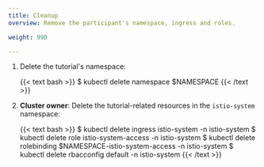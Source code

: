 ```yaml
---
title: Cleanup
overview: Remove the participant's namespace, ingress and roles.

weight: 990

---
```


1.  Delete the tutorial's namespace:

    {{< text bash >}}
    $ kubectl delete namespace $NAMESPACE
    {{< /text >}}

1.  **Cluster owner**: Delete the tutorial-related resources in the `istio-system` namespace:

    {{< text bash >}}
    $ kubectl delete ingress istio-system -n istio-system
    $ kubectl delete role istio-system-access -n istio-system
    $ kubectl delete rolebinding $NAMESPACE-istio-system-access -n istio-system
    $ kubectl delete rbacconfig default -n istio-system
    {{< /text >}}
